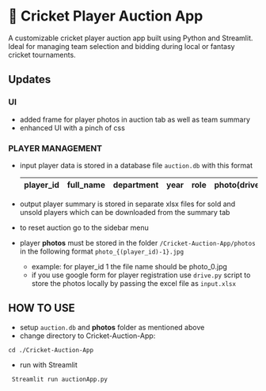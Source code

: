# 🏏 Cricket Player Auction App

A customizable cricket player auction app built using Python and Streamlit. Ideal for managing team selection and bidding during local or fantasy cricket tournaments.

## Updates
 ### UI
 - added frame for player photos in auction tab as well as team summary
 - enhanced UI with a pinch of css
 ### PLAYER MANAGEMENT
 - input player data is stored in a database file ```auction.db``` with this format

    | player_id     | full_name     | department    | year          | role          | photo(drive/optional) | auctioned |
    | ------------- | ------------- | ------------- | ------------- | ------------- | --------------------- | --------- |

 - output player summary is stored in separate xlsx files for sold and unsold players which can be downloaded from the summary tab 
 - to reset auction go to the sidebar menu
 - player **photos** must be stored in the folder ```/Cricket-Auction-App/photos``` in the following format ```photo_{(player_id)-1}.jpg``` 
    - example: for player_id 1 the file name should be photo_0.jpg
    - if you use google form for player registration use ```drive.py``` script to store the photos locally by passing the excel file as ```input.xlsx```


## HOW TO USE
- setup ```auction.db``` and **photos** folder as mentioned above
- change directory to Cricket-Auction-App:
```
cd ./Cricket-Auction-App
```
- run with Streamlit
```
 Streamlit run auctionApp.py
```






